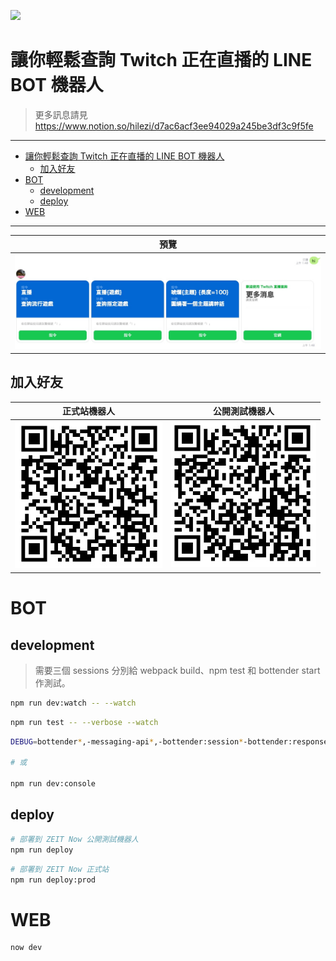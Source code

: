 [![](https://img.shields.io/badge/CHANGELOG-conventional%20changelog-informational)](./packages/bot/CHANGELOG.md)

# 讓你輕鬆查詢 Twitch 正在直播的 LINE BOT 機器人

> 更多訊息請見
> https://www.notion.so/hilezi/d7ac6acf3ee94029a245be3df3c9f5fe

---

- [讓你輕鬆查詢 Twitch 正在直播的 LINE BOT 機器人](#讓你輕鬆查詢-twitch-正在直播的-line-bot-機器人)
  - [加入好友](#加入好友)
- [BOT](#bot)
  - [development](#development)
  - [deploy](#deploy)
- [WEB](#web)

---

| 預覽                                  |
| ------------------------------------- |
| ![](./public/2020-01-28-01-49-56.png) |

## 加入好友

| 正式站機器人                            | 公開測試機器人                            |
| --------------------------------------- | ----------------------------------------- |
| <img src="./public/正式站機器人.png" /> | <img src="./public/公開測試機器人.png" /> |

# BOT

## development

> 需要三個 sessions 分別給 webpack build、npm test 和 bottender start 作測試。

```sh
npm run dev:watch -- --watch
```

```sh
npm run test -- --verbose --watch
```

```sh
DEBUG=bottender*,-messaging-api*,-bottender:session*-bottender:response,w3r* npx bottender start

# 或

npm run dev:console
```

## deploy

```sh
# 部署到 ZEIT Now 公開測試機器人
npm run deploy
```

```sh
# 部署到 ZEIT Now 正式站
npm run deploy:prod
```

# WEB

```sh
now dev
```
